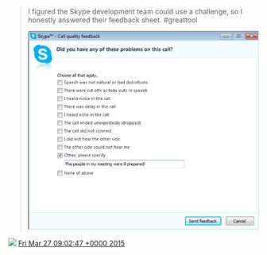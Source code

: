 > I figured the Skype development team could use a challenge, so I honestly answered their feedback sheet\. \#greattool 
> 
> ![](../../media/581380836991373312-CBF6yhnW8AAIpTC.png)

<img src="../../media/tweet.ico" width="12" /> [Fri Mar 27 09:02:47 +0000 2015](https://twitter.com/DromerDenker/status/581380836991373312)